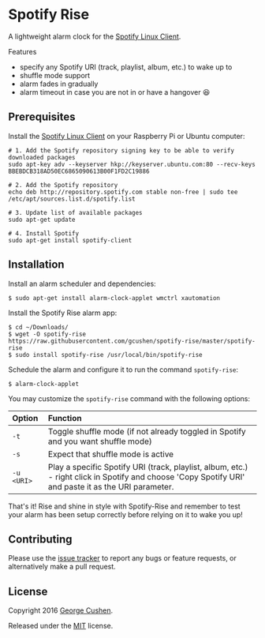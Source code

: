 # Spotify Rise

A lightweight alarm clock for the [Spotify Linux Client](https://www.spotify.com/download/linux/).

Features

* specify any Spotify URI (track, playlist, album, etc.) to wake up to
* shuffle mode support
* alarm fades in gradually
* alarm timeout in case you are not in or have a hangover :laughing:

## Prerequisites

Install the [Spotify Linux Client](https://www.spotify.com/download/linux/) on your Raspberry Pi or Ubuntu computer:

```
# 1. Add the Spotify repository signing key to be able to verify downloaded packages
sudo apt-key adv --keyserver hkp://keyserver.ubuntu.com:80 --recv-keys BBEBDCB318AD50EC6865090613B00F1FD2C19886

# 2. Add the Spotify repository
echo deb http://repository.spotify.com stable non-free | sudo tee /etc/apt/sources.list.d/spotify.list

# 3. Update list of available packages
sudo apt-get update

# 4. Install Spotify
sudo apt-get install spotify-client
```

## Installation

Install an alarm scheduler and dependencies:

    $ sudo apt-get install alarm-clock-applet wmctrl xautomation
    
Install the Spotify Rise alarm app:

    $ cd ~/Downloads/
    $ wget -O spotify-rise https://raw.githubusercontent.com/gcushen/spotify-rise/master/spotify-rise
    $ sudo install spotify-rise /usr/local/bin/spotify-rise

Schedule the alarm and configure it to run the command `spotify-rise`:

    $ alarm-clock-applet

You may customize the `spotify-rise` command with the following options:

Option     | Function
:----------| :-----
`-t`       | Toggle shuffle mode (if not already toggled in Spotify and you want shuffle mode)
`-s`       | Expect that shuffle mode is active
`-u <URI>` | Play a specific Spotify URI (track, playlist, album, etc.) - right click in Spotify and choose 'Copy Spotify URI' and paste it as the URI parameter.

That's it! Rise and shine in style with Spotify-Rise and remember to test your alarm has been setup correctly before relying on it to wake you up!

## Contributing

Please use the [issue tracker](https://github.com/gcushen/spotify-rise/issues) to report any bugs or feature requests, or alternatively make a pull request.

## License

Copyright 2016 [George Cushen](https://georgecushen.com).

Released under the [MIT](https://github.com/gcushen/spotify-rise/blob/master/LICENSE.md) license.
